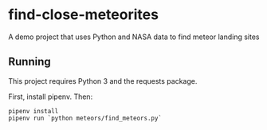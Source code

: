 # find-close-meteorites
A demo project that uses Python and NASA data to find meteor landing sites

## Running

This project requires Python 3 and the requests package.

First, install pipenv. Then:


```
pipenv install
pipenv run `python meteors/find_meteors.py`
```
